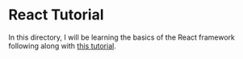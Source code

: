 # React Tutorial

In this directory, I will be learning the basics of the React framework following along with [this tutorial](https://www.youtube.com/watch?v=9U3IhLAnSxM).